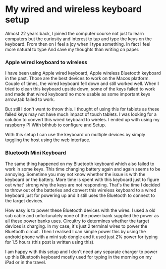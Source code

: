 # My wired and wireless keyboard setup

Almost 22 years back, I joined the computer course not just to learn computers but the curiosity and interest to tap and type the keys on the keyboard. From then on I feel a joy when I type something. In fact I feel more natural to type And save my thoughts than writing on paper.


### Apple wired keyboard to wireless

I have been using Apple wired keyboard, Apple wireless Bluetooth keyboard in the past. Those are the best devices to work on the Macos platform. Couple of times, the wired keyboard fell down and still worked well. When I tried to clean this keyboard upside down, some of the keys failed to work and made that wired keyboard no more usable as some important keys arrow,tab failed to work.

But still I don't want to throw this. I thought of using this for tablets as these failed keys may not have much impact of touch tablets. I was looking for a solution to convert this wired keyboard to wireles. I ended up with using my raspberry PI With bthhub to configure and Setup.

With this setup I can use the keyboard on multiple devices by simply toggling the host using the web interface.


### Bluetooth Mini Keyboard

The same thing happened on my Bluetooth keyboard which also failed to work in some keys. This time changing battery again and again seems to be annoying. Sometime you may not know whether the issue is with the keyboard or the battery. More time is spent with this keyboard just to figure out what' strong why the keys are not responding. That's the time I decided to throw out of the batteries and convert this wireless keyboard to a wired keyboard just for powering up and it still uses the Bluetooth to connect to the target devices.

How easy is to power these Bluetooth devices with the wires. I used a old sub cable and unfortunately none of the power bank supplied the power as all these power banks uses. Circuitry to determines whether the target devices is charging. In my case, it's just 2 terminal wires to power the Bluetooth circuit. Then I realised I can simple power this by using the android phone with a mini sub dongle and it used just 2% power for typing for 1.5 hours (this post is written using this).


I am happy with this setup and I don't need any separate charger to power up this Bluetooth keyboard mostly used for typing in the morning on my iPad or in the travel.
































